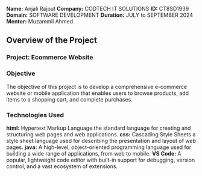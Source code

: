**Name:** Anjali Rajput 
**Company:** CODTECH IT SOLUTIONS
**ID:** CT8SD1939
**Domain:** SOFTWARE DEVELOPMENT
**Duration:** JULY to SEPTEMBER 2024
**Mentor:** Muzammil Ahmed


## Overview of the Project
### Project: Ecommerce Website

### Objective
The objective of this project is to develop a comprehensive e-commerce website or mobile application that
enables users to browse products, add items to a shopping cart, and complete
purchases.


### Technologies Used
**html:** Hypertext Markup Language the standard language for creating and structuring web pages and web applications.
 **css:** Cascading Style Sheets a style sheet language used for describing the presentation and layout of web pages.
  **java:** A high-level, object-oriented programming language used for building a wide range of applications, from web to mobile.
   **VS Code:** A popular, lightweight code editor with built-in support for debugging, version control, and a vast ecosystem of extensions.
